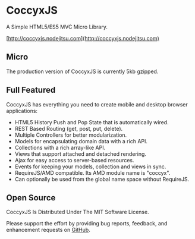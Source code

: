 # CoccyxJS
A Simple HTML5/ES5 MVC Micro Library.

[http://coccyxjs.nodejitsu.com](http://coccyxjs.nodejitsu.com)

## Micro
The production version of CoccyxJS is currently 5kb gzipped.

## Full Featured
CoccyxJS has everything you need to create mobile and desktop browser applications:
* HTML5 History Push and Pop State that is automatically wired.
* REST Based Routing (get, post, put, delete).
* Multiple Controllers for better modularization.
* Models for encapsulating domain data with a rich API.
* Collections with a rich array-like API.
* Views that support attached and detached rendering.
* Ajax for easy access to server-based resources.
* Events for keeping your models, collection and views in sync.
* RequireJS/AMD compatible. Its AMD module name is "coccyx".
* Can optionally be used from the global name space without RequireJS.

## Open Source
CoccyxJS Is Distributed Under The MIT Software License.

Please support the effort by providing bug reports, feedback, and enhancement requests on [GitHub](https://github.com/jeffschwartz/coccyx/issues?page=1&state=open).
